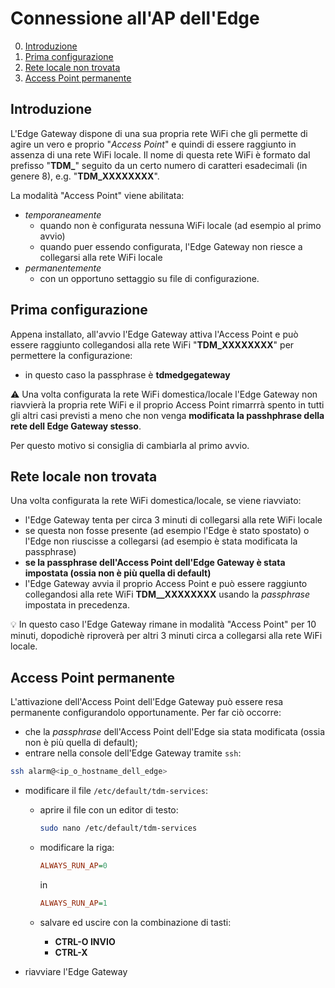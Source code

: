 # Connessione all'AP dell'Edge


0. [Introduzione](#introduzione)
1. [Prima configurazione](#prima-configurazione)
2. [Rete locale non trovata](#rete-locale-non-trovata)
3. [Access Point permanente](#access.Point-permanente)


## Introduzione


L'Edge Gateway dispone di una sua propria rete WiFi che gli permette di agire
un vero e proprio "*Access Point*" e quindi di essere raggiunto in assenza di
una rete WiFi locale. 
Il nome di questa rete WiFi è formato dal prefisso "**TDM_**" seguito da un
certo numero di caratteri esadecimali (in genere 8), e.g. "**TDM_XXXXXXXX**".

La modalità "Access Point" viene abilitata:
*  *temporaneamente*
    * quando non è configurata nessuna WiFi locale (ad esempio al primo avvio)
    * quando puer essendo configurata, l'Edge Gateway non riesce a collegarsi alla rete WiFi locale
* *permanentemente*
    * con un opportuno settaggio su file di configurazione.


## Prima configurazione

Appena installato, all'avvio l'Edge Gateway attiva l'Access Point e può essere
raggiunto collegandosi alla rete WiFi "**TDM_XXXXXXXX**" per permettere la
configurazione:
* in questo caso la passphrase è **tdmedgegateway**

:warning: Una volta configurata la rete WiFi domestica/locale l'Edge Gateway
non riavvierà la propria rete WiFi e il proprio Access Point rimarrrà spento in
tutti gli altri casi previsti a meno che non venga **modificata la passhphrase
della rete dell Edge Gateway stesso**.

Per questo motivo si consiglia di cambiarla al primo avvio.


## Rete locale non trovata


Una volta configurata la rete WiFi domestica/locale, se viene riavviato:
* l'Edge Gateway tenta per circa 3 minuti di collegarsi alla rete WiFi locale
* se questa non fosse presente (ad esempio l'Edge è stato spostato) o l'Edge
  non riuscisse a collegarsi (ad esempio è stata modificata la passphrase)
* **se la passphrase dell'Access Point dell'Edge Gateway è stata impostata
  (ossia non è più quella di default)**
* l'Edge Gateway avvia il proprio Access Point e può essere raggiunto
  collegandosi alla rete WiFi **TDM__XXXXXXXX** usando la *passphrase*
  impostata in precedenza.

:bulb: In questo caso l'Edge Gateway rimane in modalità "Access Point" per 10
minuti, dopodichè riproverà per altri 3 minuti circa a collegarsi alla rete
WiFi locale.


## Access Point permanente


L'attivazione dell'Access Point dell'Edge Gateway può essere resa permanente
configurandolo opportunamente. Per far ciò occorre:
* che la *passphrase* dell'Access Point dell'Edge sia stata modificata (ossia non è più quella di default);
* entrare nella console dell'Edge Gateway tramite `ssh`:
```bash
ssh alarm@<ip_o_hostname_dell_edge>
```
* modificare il file `/etc/default/tdm-services`:
  * aprire il file con un editor di testo:
    ```bash
    sudo nano /etc/default/tdm-services
    ```
  * modificare la riga:
    ```ini
    ALWAYS_RUN_AP=0
    ```

    in 

    ```ini
    ALWAYS_RUN_AP=1
    ```

  * salvare ed uscire con la combinazione di tasti:
    * **CTRL-O INVIO**
    * **CTRL-X**

* riavviare l'Edge Gateway
